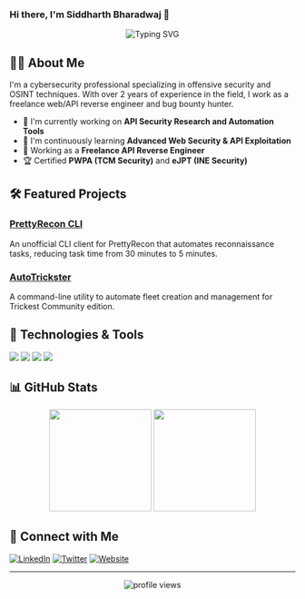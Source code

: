 ### Hi there, I'm Siddharth Bharadwaj 👋

<div align="center">
  <img src="https://readme-typing-svg.herokuapp.com?font=Fira+Code&pause=1000&color=2196F3&center=true&vCenter=true&width=435&lines=Application+Security+Analyst;API+Reverse+Engineer;Bug+Bounty+Hunter;Python+Developer" alt="Typing SVG" />
</div>

## 👨‍💻 About Me

I'm a cybersecurity professional specializing in offensive security and OSINT techniques. With over 2 years of experience in the field, I work as a freelance web/API reverse engineer and bug bounty hunter.

- 🔭 I'm currently working on **API Security Research and Automation Tools**
- 🌱 I'm continuously learning **Advanced Web Security & API Exploitation**
- 💼 Working as a **Freelance API Reverse Engineer**
- 🏆 Certified **PWPA (TCM Security)** and **eJPT (INE Security)**

## 🛠️ Featured Projects

### [PrettyRecon CLI](https://github.com/SiddharthBharadwaj/prettyrecon-cli)
An unofficial CLI client for PrettyRecon that automates reconnaissance tasks, reducing task time from 30 minutes to 5 minutes.

### [AutoTrickster](https://github.com/SiddharthBharadwaj/AutoTrickster)
A command-line utility to automate fleet creation and management for Trickest Community edition.

## 🔧 Technologies & Tools

![](https://img.shields.io/badge/Code-Python-informational?style=flat&logo=python&logoColor=white&color=2bbc8a)
![](https://img.shields.io/badge/Tools-Docker-informational?style=flat&logo=docker&logoColor=white&color=2bbc8a)
![](https://img.shields.io/badge/Security-BurpSuite-informational?style=flat&logo=burpsuite&logoColor=white&color=2bbc8a)
![](https://img.shields.io/badge/Shell-Bash-informational?style=flat&logo=gnu-bash&logoColor=white&color=2bbc8a)

## 📊 GitHub Stats

<div align="center">
  <img height="180em" src="https://github-readme-stats.vercel.app/api?username=SiddharthBharadwaj&show_icons=true&theme=radical&include_all_commits=true&count_private=true"/>
  <img height="180em" src="https://github-readme-stats.vercel.app/api/top-langs/?username=SiddharthBharadwaj&layout=compact&langs_count=7&theme=radical"/>
</div>

## 🤝 Connect with Me

[![LinkedIn](https://img.shields.io/badge/-LinkedIn-0077B5?style=flat&logo=linkedin&logoColor=white)](https://linkedin.com/in/SiddharthBharadwaj)
[![Twitter](https://img.shields.io/badge/-Twitter-1DA1F2?style=flat&logo=twitter&logoColor=white)](https://twitter.com/____Siddharth__)
[![Website](https://img.shields.io/badge/-Website-FF4088?style=flat&logo=safari&logoColor=white)](https://siddharth.pro)

---

<div align="center">
  <img src="https://komarev.com/ghpvc/?username=SiddharthBharadwaj&label=Profile%20views&color=0e75b6&style=flat" alt="profile views" />
</div>
